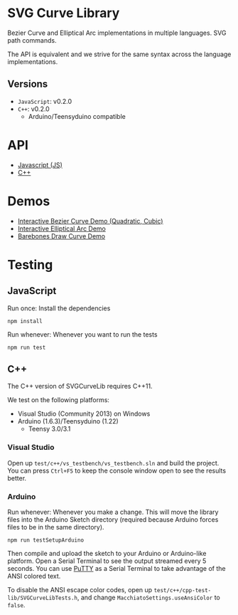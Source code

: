 # SVG Curve Library

Bezier Curve and Elliptical Arc implementations in multiple languages. SVG path commands.

The API is equivalent and we strive for the same syntax across the language implementations.

## Versions

 - `JavaScript`: v0.2.0
 - `C++`: v0.2.0
 	 - Arduino/Teensyduino compatible

# API

 - [Javascript (JS)](/docs/api-js.md)
 - [C++](docs/api-cpp.md)

# Demos

 - [Interactive Bezier Curve Demo (Quadratic, Cubic)](http://madlittlemods.github.io/svg-curve-lib/demos/js/interactive-bezier-curve-demo/)
 - [Interactive Elliptical Arc Demo](http://madlittlemods.github.io/svg-curve-lib/demos/js/interactive-elliptical-arc-demo/)
 - [Barebones Draw Curve Demo](http://madlittlemods.github.io/svg-curve-lib/demos/js/barebones-bezier-curve-demo/)


# Testing

## JavaScript

Run once: Install the dependencies

`npm install`

Run whenever: Whenever you want to run the tests

`npm run test`


## C++

The C++ version of SVGCurveLib requires C++11.

We test on the following platforms:

 - Visual Studio (Community 2013) on Windows
 - Arduino (1.6.3)/Teensyduino (1.22)
 	 - Teensy 3.0/3.1

### Visual Studio

Open up `test/c++/vs_testbench/vs_testbench.sln` and build the project. You can press `Ctrl+F5` to keep the console window open to see the results better.

### Arduino

Run whenever: Whenever you make a change. This will move the library files into the Arduino Sketch directory (required because Arduino forces files to be in the same directory).

`npm run testSetupArduino`

Then compile and upload the sketch to your Arduino or Arduino-like platform. Open a Serial Terminal to see the output streamed every 5 seconds. You can use [PuTTY](http://www.chiark.greenend.org.uk/~sgtatham/putty/download.html) as a Serial Terminal to take advantage of the ANSI colored text.

To disable the ANSI escape color codes, open up `test/c++/cpp-test-lib/SVGCurveLibTests.h`, and change `MacchiatoSettings.useAnsiColor` to `false`.
